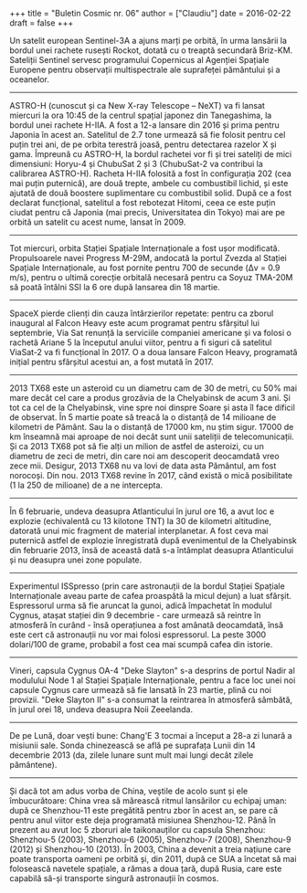 +++
title = "Buletin Cosmic nr. 06"
author = ["Claudiu"]
date = 2016-02-22
draft = false
+++

Un satelit european Sentinel-3A a ajuns marți pe orbită, în urma lansării la bordul unei rachete rusești Rockot, dotată cu o treaptă secundară Briz-KM. Sateliții Sentinel servesc programului Copernicus al Agenției Spațiale Europene pentru observații multispectrale ale suprafeței pământului și a oceanelor.

---

ASTRO-H (cunoscut și ca New X-ray Telescope – NeXT) va fi lansat miercuri la ora 10:45 de la centrul spațial japonez din Tanegashima, la bordul unei rachete H-IIA. A fost a 12-a lansare din 2016 și prima pentru Japonia în acest an. Satelitul de 2.7 tone urmează să fie folosit pentru cel puțin trei ani, de pe orbita terestră joasă, pentru detectarea razelor X și gama. Împreună cu ASTRO-H, la bordul rachetei vor fi și trei sateliți de mici dimensiuni: Horyu-4 și ChubuSat 2 și 3 (ChubuSat-2 va contribui la calibrarea ASTRO-H). Racheta H-IIA folosită a fost în configurația 202 (cea mai puțin puternică), are două trepte, ambele cu combustibil lichid, și este ajutată de două boostere suplimentare cu combustibil solid. După ce a fost declarat funcțional, satelitul a fost rebotezat Hitomi, ceea ce este puțin ciudat pentru că Japonia (mai precis, Universitatea din Tokyo) mai are pe orbită un satelit cu acest nume, lansat în 2009.

---

Tot miercuri, orbita Stației Spațiale Internaționale a fost ușor modificată. Propulsoarele navei Progress M-29M, andocată la portul Zvezda al Stației Spațiale Internaționale, au fost pornite pentru 700 de secunde (Δv = 0.9 m/s), pentru o ultimă corecție orbitală necesară pentru ca Soyuz TMA-20M să poată întâlni SSI la 6 ore după lansarea din 18 martie.

---

SpaceX pierde clienți din cauza întârzierilor repetate: pentru ca zborul inaugural al Falcon Heavy este acum programat pentru sfârșitul lui septembrie, Via Sat renunță la serviciile companiei americane și va folosi o rachetă Ariane 5 la începutul anului viitor, pentru a fi siguri că satelitul ViaSat-2 va fi funcțional în 2017. O a doua lansare Falcon Heavy, programată inițial pentru sfârșitul acestui an, a fost mutată în 2017.

---

2013 TX68 este un asteroid cu un diametru cam de 30 de metri, cu 50% mai mare decât cel care a produs grozăvia de la Chelyabinsk de acum 3 ani. Și tot ca cel de la Chelyabinsk, vine spre noi dinspre Soare și asta îl face dificil de observat. În 5 martie poate să treacă la o distanță de 14 milioane de kilometri de Pământ. Sau la o distanță de 17000 km, nu știm sigur. 17000 de km înseamnă mai aproape de noi decât sunt unii sateliții de telecomunicații. Și ca 2013 TX68 pot să fie alți un milion de astfel de asteroizi, cu un diametru de zeci de metri, din care noi am descoperit deocamdată vreo zece mii. Desigur, 2013 TX68 nu va lovi de data asta Pământul, am fost norocoși. Din nou. 2013 TX68 revine în 2017, când există o mică posibilitate (1 la 250 de milioane) de a ne intercepta.

---

În 6 februarie, undeva deasupra Atlanticului în jurul ore 16, a avut loc e explozie (echivalentă cu 13 kilotone TNT) la 30 de kilometri altitudine, datorată unui mic fragment de material interplanetar. A fost ceva mai puternică astfel de explozie înregistrată după evenimentul de la Chelyabinsk din februarie 2013, însă de această dată s-a întâmplat deasupra Atlanticului și nu deasupra unei zone populate.

---

Experimentul ISSpresso (prin care astronauții de la bordul Stației Spațiale Internaționale aveau parte de cafea proaspătă la micul dejun) a luat sfârșit. Espressorul urma să fie aruncat la gunoi, adică împachetat în modulul Cygnus, atașat stației din 9 decembrie - care urmează să reintre în atmosferă în curând - însă operațiunea a fost amânată deocamdată, însă este cert că astronauții nu vor mai folosi espressorul. La peste 3000 dolari/100 de grame, probabil a fost cea mai scumpă cafea din istorie.

---

Vineri, capsula Cygnus OA-4 "Deke Slayton" s-a desprins de portul Nadir al modulului Node 1 al Stației Spațiale Internaționale, pentru a face loc unei noi capsule Cygnus care urmează să fie lansată în 23 martie, plină cu noi provizii. "Deke Slayton II" s-a consumat la reintrarea în atmosferă sâmbătă, în jurul orei 18, undeva deasupra Noii Zeeelanda.

---

De pe Lună, doar vești bune: Chang'E 3 tocmai a început a 28-a zi lunară a misiunii sale. Sonda chinezească se află pe suprafața Lunii din 14 decembrie 2013 (da, zilele lunare sunt mult mai lungi decât zilele pământene).

---

Și dacă tot am adus vorba de China, veștile de acolo sunt și ele îmbucurătoare: China vrea să mărească ritmul lansărilor cu echipaj uman: după ce Shenzhou-11 este pregătită pentru zbor în acest an, se pare că pentru anul viitor este deja programată misiunea Shenzhou-12. Până în prezent au avut loc 5 zboruri ale taikonauților cu capsula Shenzhou: Shenzhou-5 (2003), Shenzhou-6 (2005), Shenzhou-7 (2008), Shenzhou-9 (2012) și Shenzhou-10 (2013). În 2003, China a devenit a treia națiune care poate transporta oameni pe orbită și, din 2011, după ce SUA a încetat să mai folosească navetele spațiale, a rămas a doua țară, după Rusia, care este capabilă să-și transporte singură astronauții în cosmos.
